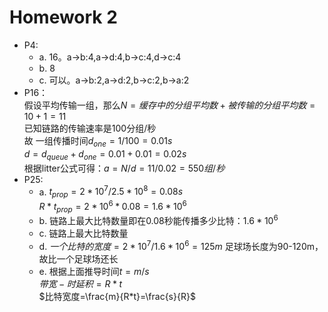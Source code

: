 # Homework 2
- P4:  
  - a. 16。a->b:4,a->d:4,b->c:4,d->c:4  
  - b. 8  
  - c. 可以。a->b:2,a->d:2,b->c:2,b->a:2  
-  P16：  
  假设平均传输一组，那么$N=缓存中的分组平均数+被传输的分组平均数=10+1=11$  
  已知链路的传输速率是100分组/秒  
  故 一组传播时间$d_{one}=1/100=0.01s$  
  $d=d_{queue}+d_{one}=0.01+0.01=0.02s$  
  根据litter公式可得：$a=N/d=11/0.02=550组/秒$  
- P25:
  - a. $t_{prop}={2*10^7}/{2.5*10^8}=0.08s$  
      $R*t_{prop}=2*10^6*0.08=1.6*10^6$
  - b. 链路上最大比特数量即在0.08秒能传播多少比特：$1.6*10^6$
  - c. 链路上最大比特数量
  - d. $一个比特的宽度={2*10^7}/{1.6*10^6}=125m$ 足球场长度为90-120m，故比一个足球场还长
  - e. 根据上面推导时间$t=m/s$  
       $带宽-时延积=R*t$  
       $比特宽度=\frac{m}{R*t}=\frac{s}{R}$